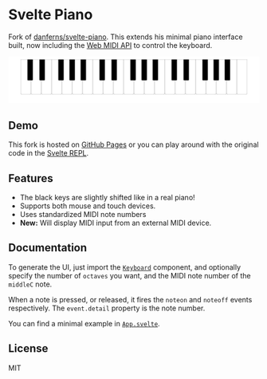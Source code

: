 # Svelte Piano

Fork of [danferns/svelte-piano](https://github.com/danferns/svelte-piano). This extends his minimal piano interface built, now including the [Web MIDI API](https://developer.mozilla.org/en-US/docs/Web/API/Web_MIDI_API) to control the keyboard.

![Screenshot of piano](./screenshot.png)

## Demo

This fork is hosted on [GitHub Pages](https://oscarhermoso.github.io/svelte-piano/) or you can play around with the original code in the [Svelte REPL](https://svelte.dev/repl/d0db1849a7f24d22a8dcc5b5a1a2b1bf?version=3.46.2).

## Features

-   The black keys are slightly shifted like in a real piano!
-   Supports both mouse and touch devices.
-   Uses standardized MIDI note numbers
-   **New:** Will display MIDI input from an external MIDI device.

## Documentation

To generate the UI, just import the [`Keyboard`](./src/components/Keyboard.svelte) component, and optionally specify the number of `octaves` you want, and the MIDI note number of the `middleC` note.

When a note is pressed, or released, it fires the `noteon` and `noteoff` events respectively. The `event.detail` property is the note number.

You can find a minimal example in [`App.svelte`](./src/App.svelte).

## License

MIT
